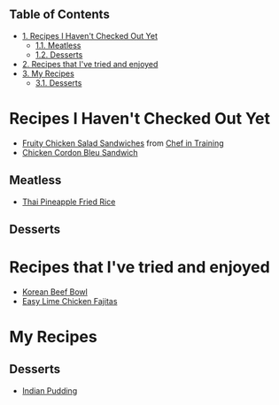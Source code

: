 <div id="table-of-contents">
<h2>Table of Contents</h2>
<div id="text-table-of-contents">
<ul>
<li><a href="#orgheadline3">1. Recipes I Haven't Checked Out Yet</a>
<ul>
<li><a href="#orgheadline1">1.1. Meatless</a></li>
<li><a href="#orgheadline2">1.2. Desserts</a></li>
</ul>
</li>
<li><a href="#orgheadline4">2. Recipes that I've tried and enjoyed</a></li>
<li><a href="#orgheadline6">3. My Recipes</a>
<ul>
<li><a href="#orgheadline5">3.1. Desserts</a></li>
</ul>
</li>
</ul>
</div>
</div>

# Recipes I Haven't Checked Out Yet<a id="orgheadline3"></a>

-   [Fruity Chicken Salad Sandwiches](http://www.chef-in-training.com/2012/06/fruity-chicken-salad-sandwiches/) from [Chef in Training](http://www.chef-in-training.com/)
-   [Chicken Cordon Bleu Sandwich](http://www.chef-in-training.com/2012/10/chicken-cordon-bleu-sandwich/)

## Meatless<a id="orgheadline1"></a>

-   [Thai Pineapple Fried Rice](http://cookieandkate.com/2015/thai-pineapple-fried-rice-recipe/)

## Desserts<a id="orgheadline2"></a>

# Recipes that I've tried and enjoyed<a id="orgheadline4"></a>

-   [Korean Beef Bowl](http://damndelicious.net/2013/07/07/korean-beef-bowl/)
-   [Easy Lime Chicken Fajitas](http://www.madeeveryday.com/2008/07/recipe-easy-lime-chicken-fajitas.html)

# My Recipes<a id="orgheadline6"></a>

## Desserts<a id="orgheadline5"></a>

-   [Indian Pudding](IndianPudding.md)